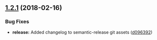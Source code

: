 <a name="1.2.1"></a>
## [1.2.1](https://github.com/thunder-js/common-js/compare/1928687b5370ae4f1d06a36c7f7c35fed85965a6...v1.2.1) (2018-02-16)


### Bug Fixes

* **release:** Added changelog to semantic-release git assets ([d096392](https://github.com/thunder-js/common-js/commit/d096392))
